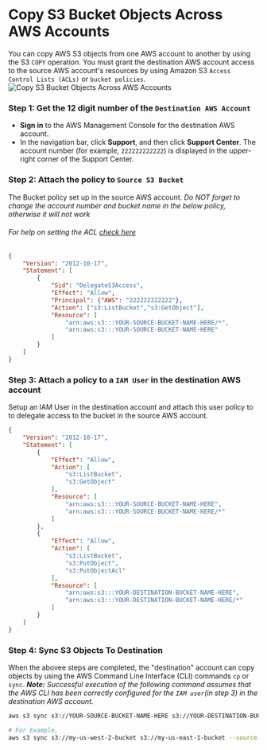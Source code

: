 # Copy S3 Bucket Objects Across AWS Accounts

You can copy AWS S3 objects from one AWS account to another by using the S3 `COPY` operation. You must grant the destination AWS account access to the source AWS account's resources by using Amazon S3 `Access Control Lists (ACLs)` or `bucket policies`. 
![Copy S3 Bucket Objects Across AWS Accounts](https://raw.githubusercontent.com/miztiik/AWS-Demos/master/img/setup-s3-bucket-copy-across-accounts.png)
### Step 1: Get the 12 digit number of the  `Destination AWS Account`
- **Sign in** to the AWS Management Console for the destination AWS account.
- In the navigation bar, click **Support**, and then click **Support Center**. The account number (for example, `222222222222`) is displayed in the upper-right corner of the Support Center.

### Step 2: Attach the policy to `Source S3 Bucket`
The Bucket policy set up in the source AWS account. _Do NOT forget to change the account number and bucket name in the below policy, otherwise it will not work_
###### For help on setting the ACL [check here](https://docs.aws.amazon.com/AmazonS3/latest/user-guide/set-permissions.html)
```json
{
    "Version": "2012-10-17",
    "Statement": [
        {
            "Sid": "DelegateS3Access",
            "Effect": "Allow",
            "Principal": {"AWS": "222222222222"},
            "Action": ["s3:ListBucket","s3:GetObject"],
            "Resource": [
                "arn:aws:s3:::YOUR-SOURCE-BUCKET-NAME-HERE/*",
                "arn:aws:s3:::YOUR-SOURCE-BUCKET-NAME-HERE"
            ]
        }
    ]
}
```

### Step 3: Attach a policy to a `IAM User` in the destination AWS account
Setup an IAM User in the destination account and attach this user policy to to delegate access to the bucket in the source AWS account.
```JSON
{
    "Version": "2012-10-17",
    "Statement": [
        {
            "Effect": "Allow",
            "Action": [
                "s3:ListBucket",
                "s3:GetObject"
            ],
            "Resource": [
                "arn:aws:s3:::YOUR-SOURCE-BUCKET-NAME-HERE",
                "arn:aws:s3:::YOUR-SOURCE-BUCKET-NAME-HERE/*"
            ]
        },
        {
            "Effect": "Allow",
            "Action": [
                "s3:ListBucket",
                "s3:PutObject",
                "s3:PutObjectAcl"
            ],
            "Resource": [
                "arn:aws:s3:::YOUR-DESTINATION-BUCKET-NAME-HERE",
                "arn:aws:s3:::YOUR-DESTINATION-BUCKET-NAME-HERE/*"
            ]
        }
    ]
}
```

### Step 4: Sync S3 Objects To Destination
When the abovee steps are completed, the "destination" account can copy objects by using the AWS Command Line Interface (CLI) commands `cp` or `sync`.
_**Note:** Successful execution of the following command assumes that the AWS CLI has been correctly configured for the `IAM user`(in step 3) in the destination AWS account._

```sh
aws s3 sync s3://YOUR-SOURCE-BUCKET-NAME-HERE s3://YOUR-DESTINATION-BUCKET-NAME-HERE --source-region SOURCE-REGION-NAME --region DESTINATION-REGION-NAME

# For Example,
aws s3 sync s3://my-us-west-2-bucket s3://my-us-east-1-bucket --source-region us-west-2 --region us-east-1
```
